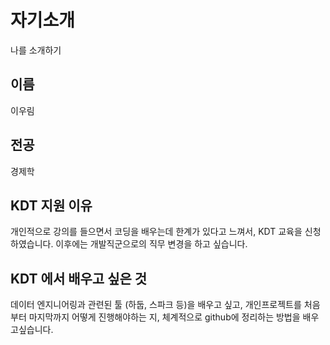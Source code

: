 # 자기소개
나를 소개하기

## 이름
이우림

## 전공
경제학

## KDT 지원 이유
개인적으로 강의를 들으면서 코딩을 배우는데 한계가 있다고 느껴서, KDT 교육을 신청하였습니다. 이후에는 개발직군으로의 직무 변경을 하고 싶습니다.

## KDT 에서 배우고 싶은 것
데이터 엔지니어링과 관련된 툴 (하둡, 스파크 등)을 배우고 싶고, 개인프로젝트를 처음부터 마지막까지 어떻게 진행해야하는 지, 체계적으로 github에 정리하는 방법을 배우고싶습니다.